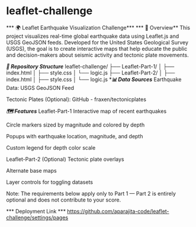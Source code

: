 # leaflet-challenge


*** 🌍 Leaflet Earthquake Visualization Challenge***
*** 📌 Overview**
This project visualizes real-time global earthquake data using Leaflet.js and USGS GeoJSON feeds. Developed for the United States Geological Survey (USGS), the goal is to create interactive maps that help educate the public and decision-makers about seismic activity and tectonic plate movements.

***📁 Repository Structure***
leaflet-challenge/
├── Leaflet-Part-1/
│   ├── index.html
│   ├── style.css
│   └── logic.js
├── Leaflet-Part-2/
│   ├── index.html
│   ├── style.css
│   └── logic.js
****📊 Data Sources***
Earthquake Data: USGS GeoJSON Feed

Tectonic Plates (Optional): GitHub - fraxen/tectonicplates

***🗺️ Features***
Leaflet-Part-1
Interactive map of recent earthquakes

Circle markers sized by magnitude and colored by depth

Popups with earthquake location, magnitude, and depth

Custom legend for depth color scale

Leaflet-Part-2 (Optional)
Tectonic plate overlays

Alternate base maps

Layer controls for toggling datasets

Note: The requirements below apply only to Part 1 — Part 2 is entirely optional and does not contribute to your score.

*** Deployment Link ***
https://github.com/aparajita-code/leaflet-challenge/settings/pages